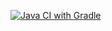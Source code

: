 [![Java CI with Gradle](https://github.com/AnastasiiaPro/selenide/actions/workflows/gradle.yml/badge.svg)](https://github.com/AnastasiiaPro/selenide/actions/workflows/gradle.yml)